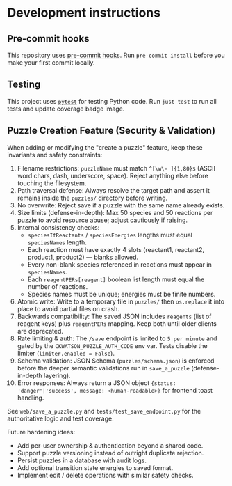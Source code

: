 # Development instructions

## Pre-commit hooks

This repository uses [pre-commit hooks](https://pre-commit.com/). Run `pre-commit install` before you make your first commit locally.

## Testing

This project uses [`pytest`][pt] for testing Python code. Run `just test` to run all tests and update coverage badge image.

## Puzzle Creation Feature (Security & Validation)

When adding or modifying the "create a puzzle" feature, keep these invariants and safety constraints:

1. Filename restrictions: `puzzleName` must match `^[\w\- ]{1,80}$` (ASCII word chars, dash, underscore, space). Reject anything else before touching the filesystem.
2. Path traversal defense: Always resolve the target path and assert it remains inside the `puzzles/` directory before writing.
3. No overwrite: Reject save if a puzzle with the same name already exists.
4. Size limits (defense-in-depth): Max 50 species and 50 reactions per puzzle to avoid resource abuse; adjust cautiously if raising.
5. Internal consistency checks:
   - `speciesIfReactants` / `speciesEnergies` lengths must equal `speciesNames` length.
   - Each reaction must have exactly 4 slots (reactant1, reactant2, product1, product2) — blanks allowed.
   - Every non-blank species referenced in reactions must appear in `speciesNames`.
   - Each `reagentPERs[reagent]` boolean list length must equal the number of reactions.
   - Species names must be unique; energies must be finite numbers.
6. Atomic write: Write to a temporary file in `puzzles/` then `os.replace` it into place to avoid partial files on crash.
7. Backwards compatibility: The saved JSON includes `reagents` (list of reagent keys) plus `reagentPERs` mapping. Keep both until older clients are deprecated.
8. Rate limiting & auth: The `/save` endpoint is limited to `5 per minute` and gated by the `CKWATSON_PUZZLE_AUTH_CODE` env var. Tests disable the limiter (`limiter.enabled = False`).
9. Schema validation: JSON Schema (`puzzles/schema.json`) is enforced before the deeper semantic validations run in `save_a_puzzle` (defense-in-depth layering).
10. Error responses: Always return a JSON object `{status: 'danger'|'success', message: <human-readable>}` for frontend toast handling.

See `web/save_a_puzzle.py` and `tests/test_save_endpoint.py` for the authoritative logic and test coverage.

Future hardening ideas:

- Add per-user ownership & authentication beyond a shared code.
- Support puzzle versioning instead of outright duplicate rejection.
- Persist puzzles in a database with audit logs.
- Add optional transition state energies to saved format.
- Implement edit / delete operations with similar safety checks.

[pt]: https://docs.pytest.org/en/stable/
